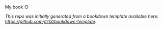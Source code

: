 My book :D

*This repo was initially generated from a bookdown template available here: https://github.com/jtr13/bookdown-template.*
